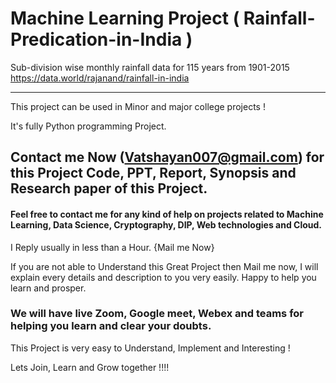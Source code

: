 # Machine Learning Project ( Rainfall-Predication-in-India )

Sub-division wise monthly rainfall data for 115 years from 1901-2015
https://data.world/rajanand/rainfall-in-india


********************************************************************************************************************************************************************************
This project can be used in Minor and major college projects !

It's fully Python programming Project.

## Contact me Now (Vatshayan007@gmail.com) for this Project Code, PPT, Report, Synopsis and Research paper of this Project.
#### Feel free to contact me for any kind of help on projects related to Machine Learning, Data Science, Cryptography, DIP, Web technologies and Cloud.

I Reply usually in less than a Hour. {Mail me Now}

If you are not able to Understand this Great Project then Mail me now, I will explain every details and description to you very easily. Happy to help you learn and prosper.

### We will have live Zoom, Google meet, Webex and teams for helping you learn and clear your doubts.

This Project is very easy to Understand, Implement and Interesting !

Lets Join, Learn and Grow together !!!!
